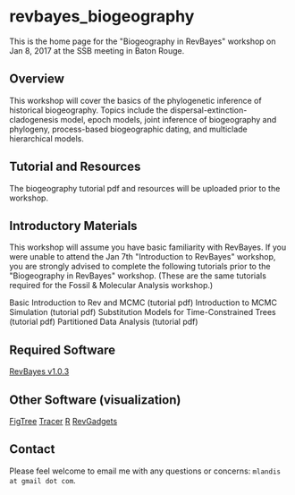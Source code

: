 # revbayes_biogeography

This is the home page for the "Biogeography in RevBayes" workshop on Jan 8, 2017 at the SSB meeting in Baton Rouge.

## Overview

This workshop will cover the basics of the phylogenetic inference of historical biogeography. Topics include the dispersal-extinction-cladogenesis model, epoch models, joint inference of biogeography and phylogeny, process-based biogeographic dating, and multiclade hierarchical models.


## Tutorial and Resources

The biogeography tutorial pdf and resources will be uploaded prior to the workshop.


## Introductory Materials

This workshop will assume you have basic familiarity with RevBayes. If you were unable to attend the Jan 7th "Introduction to RevBayes" workshop, you are strongly advised to complete the following tutorials prior to the "Biogeography in RevBayes" workshop. (These are the same tutorials required for the Fossil & Molecular Analysis workshop.)

Basic Introduction to Rev and MCMC (tutorial pdf)
Introduction to MCMC Simulation (tutorial pdf)
Substitution Models for Time-Constrained Trees (tutorial pdf)
Partitioned Data Analysis (tutorial pdf)


## Required Software

[RevBayes v1.0.3](https://github.com/revbayes/revbayes/releases/tag/v1.0.3-release)


## Other Software (visualization)

[FigTree](http://tree.bio.ed.ac.uk/software/figtree/)
[Tracer](http://tree.bio.ed.ac.uk/software/tracer/)
[R](https://cran.r-project.org/)
[RevGadgets](https://github.com/revbayes/RevGadgets)


## Contact

Please feel welcome to email me with any questions or concerns: `mlandis at gmail dot com`.
